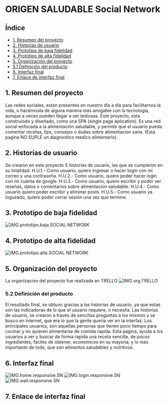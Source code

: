 # ORIGEN SALUDABLE Social Network

## Índice

* [1. Resumen del proyecto](#1-Resumen-del-proyecto)
* [2. Historias de usuario](#2-Historias-de-usuario)
* [3. Prototipo de baja fidelidad](#3-Prototipo-de-baja-fidelidad)
* [4. Prototipo de alta fidelidad](#4-Prototipo-de-alta-fidelida)
* [5. Organización del proyecto](#5-organizacion-del-proyecto)
* [5.1 Definición del producto](#5.1-deinicion-del-producto)
* [6. Interfaz final](#6-interfaz-final)
* [7. Enlace de interfaz final](#7-enlace-de-interfaz-final)

## 1. Resumen del proyecto
Las redes sociales, estan presentes en nuestro día a día para facilitarnos la vida, o hacérnosla de alguna manera más amigable con la tecnología, aunque a veces pueden llegar a ser tediosas.
 Este proyecto, esta construíodo y diseñado, como una SPA (single page aplication). Es una red social enfocada a la alimentación saludable, y permite que el usuario pueda comentar recetas, tips, consejos o dudas sobre alimentacion sana. (Esta pagina NO SUPLE un diagnostico medico alimentario).


## 2. Historias de usuario
Se crearon en este proyecto 5 historias de usuario, las que se cumpleron en su totalidad.
H.U.1.- Como usuario, quiero ingresar o hacer login con mi correo y una contraseña.
H.U.2.- Como usuario, quiero poder hacer login  con mi cuenta de google.
H.U.3.- Como usuario, quiero escribir y poder ver reseñas, datos o comentarios sobre alimentacion saludable.
H.U.4.- Como usuario quiero poder escribir y eliminar posts.
H.U.5.- Como usuario ya logueado, quiero poder cerrar sesión una vez que termine.

## 3. Prototipo de baja fidelidad
![IMG.prototipo.baja.SOCIAL NETWORK](https://github.com/MITZYLA/DEV001-social-network/blob/main/prototipo-baja%20.jpg)

## 4. Prototipo de alta fidelidad
![IMG.prototipo.alta.SOCIAL NETWORK](https://github.com/MITZYLA/DEV001-social-network/blob/main/PROTOTIPO%20ALTA.JPG)

## 5. Organización del proyecto
La organizacion del proyecto fue realizada en TRELLO
![IMG.org.TRELLO](https://github.com/MITZYLA/DEV001-social-network/blob/main/TRELLO-CAPTURA.JPG)

### 5.2 Definición del producto
El resultado final, se obtuvo gracias a las historias de usuario, ya que estas son las indicadoras de lo que el usuario requiere, o necesita. Las historias de usuario, se crearon a través de sencillas preguntas a los mismos y se busco en internet, que era lo que la gente queria ver en la interfaz.
Los principales usuarios, son aquellas personas que tienen poco tiempo para cocinar y no quieren alimentarse de comida rapida.
Esta pagina, ayuda a los usuarios a ver y buscar de forma rapida una receta sencilla, de pocos ingredientes, faciles de obtener, economicos en su mayoria, y lo más importante de todo, que son alimentos saludables y nutritivos.

## 6. Interfaz final
![IMG.home.responsive.SN](https://github.com/MITZYLA/DEV001-social-network/blob/main/home%20responsive.JPG)
![IMG.login.responsive.SN](https://github.com/MITZYLA/DEV001-social-network/blob/main/login%20responsive.JPG)
![IMG.wall.responsive.SN](https://github.com/MITZYLA/DEV001-social-network/blob/main/wall%20responsive.JPG)
## 7. Enlace de interfaz final
